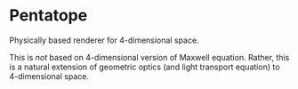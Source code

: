 # Pentatope
Physically based renderer for 4-dimensional space.


This is *not* based on 4-dimensional version of Maxwell equation.
Rather, this is a natural extension of geometric optics
(and light transport equation) to 4-dimensional space.
